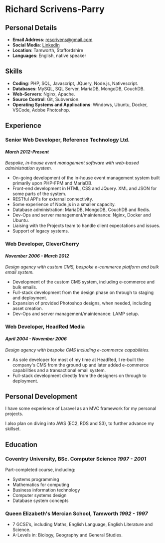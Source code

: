 # Richard Scrivens-Parry

## Personal Details
- **Email Address**: [rescrivens@gmail.com](rescrivens@gmail.com)
- **Social Media**: [LinkedIn](https://www.linkedin.com/in/richard-scrivens-parry-356847111/)
- **Location**: Tamworth, Staffordshire
- **Languages**: English, native speaker

## Skills
- **Coding**: PHP, SQL, Javascript, JQuery, Node.js, Nativescript.
- **Databases**: MySQL, SQL Server, MariaDB, MongoDB, CouchDB.
- **Web-Servers**: Nginx, Apache.
- **Source Control**: Git, Subversion.
- **Operating Systems and Applications**: Windows, Ubuntu, Docker, VSCode, Adobe Photoshop.

## Experience
### Senior Web Developer, Reference Technology Ltd.
#### *March 2012-Present*
*Bespoke, in-house event management software with web-based administration system.*
- On-going development of the in-house event management system built primarily upon PHP-FPM and MariaDB.
- Front-end development in HTML, CSS and JQuery. XML and JSON for some parts of the system.
- RESTful API's for external connectivity.
- Some experience of Node.js in a smaller capacity.
- Database administration: MariaDB, MongoDB, CouchDB and Redis.
- Dev-Ops and server management/maintenance: Nginx, Docker and Ubuntu.
- Liaising with the Projects team to handle client expectations and issues.
- Support of legacy systems.

### Web Developer, CleverCherry
#### *November 2006 - March 2012*
*Design agency with custom CMS, bespoke e-commerce platform and bulk email system.*
- Development of the custom CMS system, including e-commerce and bulk emails.
- Full-stack development from the design phase on through to staging and deployment.
- Expansion of provided Photoshop designs, when needed, including asset creation.
- Dev-Ops and server management/maintenance: LAMP setup.

### Web Developer, HeadRed Media
#### *April 2004 - November 2006*
*Design agency with bespoke CMS including e-commerce capabilities.*
- As sole developer for most of my time at HeadRed, I re-built the company's CMS from the ground up and later added e-commerce capabilities and a transactional email system.
- Full-stack development directly from the designers on through to deployment.

## Personal Development
I have some experience of Laravel as an MVC framework for my personal projects.

I also plan on diving into AWS (EC2, RDS and S3), to further advance my skillset.

## Education
### Coventry University, BSc. Computer Science *1997 - 2001*
Part-completed course, including:
- Systems programming
- Mathematics for computing
- Business information technology
- Computer systems design
- Database system concepts

### Queen Elizabeth's Mercian School, Tamworth *1992 - 1997*
- 7 GCSE’s, including Maths, English Language, English Literature and Science.
- A-Levels in: Biology, Geography and General Studies.